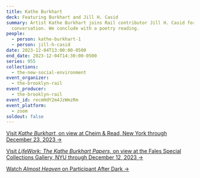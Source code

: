 ```yaml
---
title: Kathe Burkhart
deck: Featuring Burkhart and Jill H. Casid
summary: Artist Kathe Burkhart joins Rail contributor Jill H. Casid for a
  conversation. We conclude with a poetry reading.
people:
  - person: kathe-burkhart-1
  - person: jill-h-casid
date: 2023-12-04T13:00:00-0500
end_date: 2023-12-04T14:30:00-0500
series: 955
collections:
  - the-new-social-environment
event_organizer:
  - the-brooklyn-rail
event_producer:
  - the-brooklyn-rail
event_id: recmHdY2m4JzWmzRm
event_platform:
  - zoom
soldout: false
---
```

[V﻿isit *Kathe Burkhart*, on view at Cheim & Read, New York through December 23, 2023 →](https://www.cheimread.com/exhibitions/kathe-burkhart_1)

[V﻿isit *LifeWork: The Kathe Burkhart Papers,* on view at the Fales Special Collections Gallery, NYU through December 12, 2023 →](https://www.nyu.edu/about/news-publications/news/2023/september/nyu-special-collections-presents-exhibition-on-feminist-artist-a.html)

[W﻿atch *Almost Heaven* on Participant After Dark →](https://participantafterdark.art/Almost-Heaven-Video-Premiere)